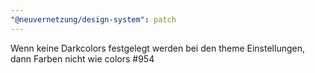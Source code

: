 ```yaml
---
"@neuvernetzung/design-system": patch
---
```


Wenn keine Darkcolors festgelegt werden bei den theme Einstellungen, dann Farben nicht wie colors #954
